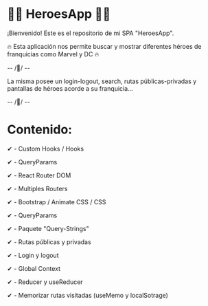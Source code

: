 # 🦸‍♂️ HeroesApp 🦸‍♀️

¡Bienvenido! Este es el repositorio de mi SPA "HeroesApp".

🔥 Esta aplicación nos permite buscar y mostrar diferentes héroes de franquicias como Marvel y DC 🔥

-- /🤖/ --

La misma posee un login-logout, search, rutas públicas-privadas y pantallas de héroes acorde a su franquicia...

-- /🤖/ --

# Contenido:

✔ - Custom Hooks / Hooks

✔ - QueryParams

✔ - React Router DOM

✔ - Multiples Routers

✔ - Bootstrap / Animate CSS / CSS

✔ - QueryParams

✔ - Paquete "Query-Strings"

✔ - Rutas públicas y privadas

✔ - Login y logout

✔ - Global Context

✔ - Reducer y useReducer

✔ - Memorizar rutas visitadas (useMemo y localSotrage)

